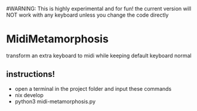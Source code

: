 #WARNING: This is highly experimental and for fun! the current version will NOT work with any keyboard unless you change the code directly

# MidiMetamorphosis
transform an extra keyboard to midi while keeping default keyboard normal

## instructions!

- open a terminal in the project folder and input these commands
- nix develop
- python3 midi-metamorphosis.py

